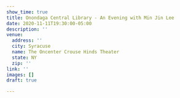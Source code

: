 ```yaml
---
show_time: true
title: Onondaga Central Library - An Evening with Min Jin Lee
date: 2020-11-11T19:30:00-05:00
description: ''
venue:
  address: ''
  city: Syracuse
  name: The Oncenter Crouse Hinds Theater
  state: NY
  zip: ''
link: ''
images: []
draft: true

---
```

